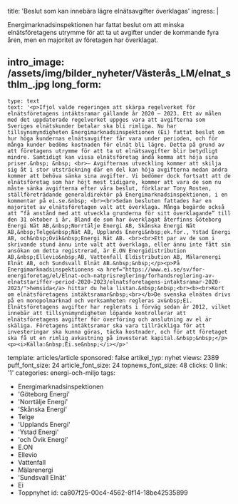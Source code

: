 title: 'Beslut som kan innebära lägre elnätsavgifter överklagas'
ingress: |
  <p>Energimarknadsinspektionen har fattat beslut om att minska elnätsföretagens utrymme för att ta ut avgifter under de kommande fyra åren, men en majoritet av företagen har överklagat.
  </p>
  
intro_image: /assets/img/bilder_nyheter/Västerås_LM/elnat_sthlm_.jpg
long_form:
  -
    type: text
    text: '<p>Ifjol valde regeringen att skärpa regelverket för elnätsföretagens intäktsramar gällande år 2020 – 2023. Ett av målen med det uppdaterade regelverket uppges vara att avgifterna som Sveriges elnätskunder betalar ska bli rimliga. Nu har tillsynsmyndigheten Energimarknadsinspektionen (Ei) fattat beslut om hur höga kundernas elnätsavgifter får vara under perioden, och för många kunder bedöms kostnaden för elnät bli lägre. Detta på grund av att företagens utrymme för att ta ut elnätsavgifter blir betydligt mindre. Samtidigt kan vissa elnätsföretag ändå komma att höja sina priser.&nbsp; &nbsp; <br>– Avgifternas utveckling kommer att skilja sig åt i stor utsträckning där en del kan höja avgifterna medan andra kommer att behöva sänka sina avgifter. Vi bedömer dock fortsatt att de elnätsföretag som har höjt mest tidigare, kommer att vara de som nu måste sänka avgifterna efter våra beslut, förklarar Tony Rosten, ställföreträdande generaldirektör på Energimarknadsinspektionen, i en kommentar på ei.se.&nbsp; <br><br>Sedan besluten fattades har en majoritet av elnätsföretagen valt att överklaga. Många begärde också att “få anstånd med att utveckla grunderna för sitt överklagande” till den 31 oktober i år. Bland de som har överklagat återfinns Göteborg Energi Nät AB,&nbsp;Norrtälje Energi AB, Skånska Energi Nät AB,&nbsp;Telge&nbsp;Nät AB, Upplands Energi&nbsp;ek.för., Ystad Energi AB, och&nbsp;Övik&nbsp;Energi Nät AB. <br><br>Ett par av de som i skrivande stund ännu inte valt att överklaga, eller ännu inte fått sin ansökan om detta registrerad, är E.ON Energidistribution AB,&nbsp;Ellevio&nbsp;AB, Vattenfall Eldistribution AB, Mälarenergi Elnät AB, och Sundsvall Elnät AB.&nbsp;&nbsp;</p><p>På Energimarknadsinspektionens <a href="https://www.ei.se/sv/for-energiforetag/el/Elnat-och-natprisreglering/forhandsreglering-av-elnatstariffer-period-2020-2023/elnatsforetagens-intaktsramar-2020-2023/">hemsida</a> hittar du hela listan.&nbsp;&nbsp;<br><b><br>Kort om elnätsföretagens intäktsramar&nbsp;<br></b>De svenska elnäten drivs på en monopolmarknad och verksamheten regleras av&nbsp;Ei. Elnätsföretagens avgifter har reglerats i förväg sedan år 2012, vilket innebär att tillsynsmyndigheten löpande kontrollerar att elnätsföretagens avgifter för överföring och anslutning av el är skäliga. Företagens intäktsramar ska vara tillräckliga för att investeringar ska kunna göras, täcka kostnader, och för att företaget ska få ut en rimlig avkastning på investerat kapital.&nbsp;&nbsp;</p><p><i>Källa:&nbsp;Ei.se&nbsp;</i></p>'
template: articles/article
sponsored: false
artikel_typ: nyhet
views: 2389
puff_font_size: 24
article_font_size: 24
topnews_font_size: 48
clicks: 0
link: '1'
categories: energi-och-miljo
tags:
  - Energimarknadsinspektionen
  - 'Göteborg Energi'
  - 'Norrtälje Energi'
  - 'Skånska Energi'
  - Telge
  - 'Upplands Energi'
  - 'Ystad Energi'
  - 'och Övik Energi'
  - E.ON
  - Ellevio
  - Vattenfall
  - Mälarenergi
  - 'Sundsvall Elnät'
  - Ei
  - Toppnyhet
id: ca807f25-00c4-4562-8f14-18be42535899
